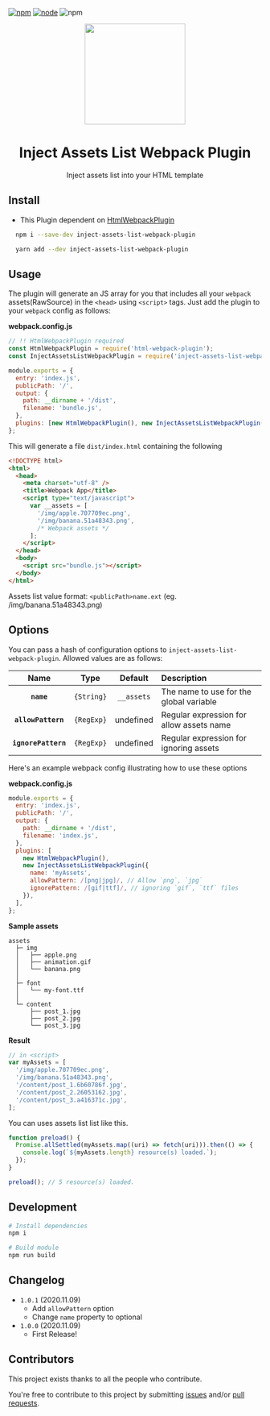 [![npm][npm]][npm-url]
[![node][node]][node-url]
![npm](https://img.shields.io/npm/dw/inject-assets-list-webpack-plugin.svg)

<div align="center">
  <a href="https://github.com/webpack/webpack">
    <img width="200" src="https://webpack.js.org/assets/icon-square-big.svg">
  </a>
  <h1>Inject Assets List Webpack Plugin</h1>
  <p>Inject assets list into your HTML template</p>
</div>

## Install

- This Plugin dependent on [HtmlWebpackPlugin](https://github.com/jantimon/html-webpack-plugin)

```bash
  npm i --save-dev inject-assets-list-webpack-plugin
```

```bash
  yarn add --dev inject-assets-list-webpack-plugin
```

## Usage

The plugin will generate an JS array for you that includes all your `webpack`
assets(RawSource) in the `<head>` using `<script>` tags. Just add the plugin to your `webpack`
config as follows:

**webpack.config.js**

```js
// !! HtmlWebpackPlugin required
const HtmlWebpackPlugin = require('html-webpack-plugin');
const InjectAssetsListWebpackPlugin = require('inject-assets-list-webpack-plugin').default;

module.exports = {
  entry: 'index.js',
  publicPath: '/',
  output: {
    path: __dirname + '/dist',
    filename: 'bundle.js',
  },
  plugins: [new HtmlWebpackPlugin(), new InjectAssetsListWebpackPlugin()],
};
```

This will generate a file `dist/index.html` containing the following

```html
<!DOCTYPE html>
<html>
  <head>
    <meta charset="utf-8" />
    <title>Webpack App</title>
    <script type="text/javascript">
      var __assets = [
        '/img/apple.707709ec.png',
        '/img/banana.51a48343.png',
        /* Webpack assets */
      ];
    </script>
  </head>
  <body>
    <script src="bundle.js"></script>
  </body>
</html>
```

Assets list value format: `<publicPath>name.ext` (eg. /img/banana.51a48343.png)

## Options

You can pass a hash of configuration options to `inject-assets-list-webpack-plugin`.
Allowed values are as follows:

|        Name         |    Type    |  Default   | Description                              |
| :-----------------: | :--------: | :--------: | :--------------------------------------- |
|     **`name`**      | `{String}` | `__assets` | The name to use for the global variable  |
| **`allowPattern`**  | `{RegExp}` | undefined  | Regular expression for allow assets name |
| **`ignorePattern`** | `{RegExp}` | undefined  | Regular expression for ignoring assets   |

Here's an example webpack config illustrating how to use these options

**webpack.config.js**

```js
module.exports = {
  entry: 'index.js',
  publicPath: '/',
  output: {
    path: __dirname + '/dist',
    filename: 'index.js',
  },
  plugins: [
    new HtmlWebpackPlugin(),
    new InjectAssetsListWebpackPlugin({
      name: 'myAssets',
      allowPattern: /[png|jpg]/, // Allow `png`, `jpg`
      ignorePattern: /[gif|ttf]/, // ignoring `gif`, `ttf` files
    }),
  ],
};
```

**Sample assets**

```
assets
  ├─ img
  │   ├── apple.png
  │   ├── animation.gif
  │   └── banana.png
  │
  ├─ font
  │   └── my-font.ttf
  │
  └─ content
      ├── post_1.jpg
      ├── post_2.jpg
      └── post_3.jpg
```

**Result**

```js
// in <script>
var myAssets = [
  '/img/apple.707709ec.png',
  '/img/banana.51a48343.png',
  '/content/post_1.6b60786f.jpg',
  '/content/post_2.26053162.jpg',
  '/content/post_3.a416371c.jpg',
];
```

You can uses assets list list like this.

```js
function preload() {
  Promise.allSettled(myAssets.map((uri) => fetch(uri))).then(() => {
    console.log(`${myAssets.length} resource(s) loaded.`);
  });
}

preload(); // 5 resource(s) loaded.
```

## Development

```bash
# Install dependencies
npm i

# Build module
npm run build
```

## Changelog

- `1.0.1` (2020.11.09)
  - Add `allowPattern` option
  - Change `name` property to optional
- `1.0.0` (2020.11.09)
  - First Release!

## Contributors

This project exists thanks to all the people who contribute.

You're free to contribute to this project by submitting [issues](https://github.com/jantimon/inject-assets-list-webpack-plugin/issues) and/or [pull requests](https://github.com/jantimon/inject-assets-list-webpack-plugin/pulls).

[npm]: https://img.shields.io/npm/v/inject-assets-list-webpack-plugin.svg
[npm-url]: https://npmjs.com/package/inject-assets-list-webpack-plugin
[node]: https://img.shields.io/node/v/inject-assets-list-webpack-plugin.svg
[node-url]: https://nodejs.org

